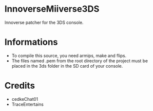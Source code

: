 # InnoverseMiiverse3DS
Innoverse patcher for the 3DS console.

# Informations
- To compile this source, you need armips, make and flips.
- The files named .pem from the root directory of the project must be placed in the 3ds folder in the SD card of your console.

# Credits
- cedkeChat01
- TraceEntertains
